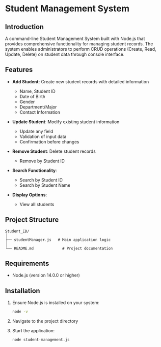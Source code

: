 # Student Management System

## Introduction
A command-line Student Management System built with Node.js that provides comprehensive functionality for managing student records. The system enables administrators to perform CRUD operations (Create, Read, Update, Delete) on student data through console interface.

## Features
- **Add Student**: Create new student records with detailed information
  - Name, Student ID
  - Date of Birth
  - Gender
  - Department/Major
  - Contact Information
  
- **Update Student**: Modify existing student information
  - Update any field
  - Validation of input data
  - Confirmation before changes

- **Remove Student**: Delete student records
  - Remove by Student ID
  
- **Search Functionality**:
  - Search by Student ID
  - Search by Student Name

- **Display Options**:
  - View all students

## Project Structure
```
Student_ID/
│
├── studentManager.js   # Main application logic
│
└── README.md             # Project documentation
```

## Requirements
- Node.js (version 14.0.0 or higher)

## Installation

1. Ensure Node.js is installed on your system:
   ```bash
   node -v
   ```

2. Navigate to the project directory

3. Start the application:
   ```bash
   node student-management.js
   ```
